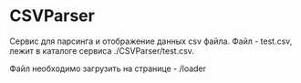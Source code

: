 # CSVParser

Сервис для парсинга и отображение данных csv файла.
Файл - test.csv, лежит в каталоге сервиса ./CSVParser/test.csv.

Файл необходимо загрузить на странице - /loader


